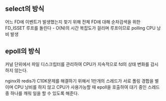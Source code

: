## select의 방식
어느 FD에 이벤트가 발생했는지 찾기 위해 전체 FD에 대해 순차검색을 위한 FD_ISSET 루프를 돌린다 - O(N)의 시간 복잡도가 걸리며 루프이므로 polling CPU 낭비 발생
## epoll의 방식
커널 단위에서 파일 디스크립터를 관리하여 CPU가 지속적으로 fd의 상태 변화를 감시하지 않는다.

nginx와 redis가 C10K문제를 해결하기 위해서 1만개의 스레드가 서로 폴링 경합을 벌이며 CPU 낭비를 하지 않고 CPU가 사용가능할 때 epoll을 호출하여 대기 중인 스레드 중 하나를 깨워 일을 할 수 있도록 해준다.